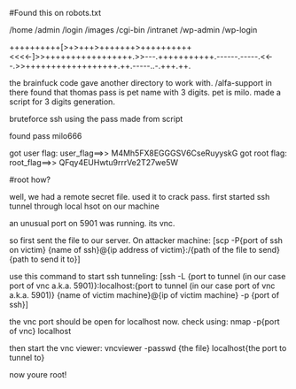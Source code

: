 
#Found this on robots.txt

/home
/admin
/login
/images
/cgi-bin
/intranet
/wp-admin
/wp-login


++++++++++[>+>+++>+++++++>++++++++++<<<<-]>>+++++++++++++++++.>>---.+++++++++++.------.-----.<<--.>>++++++++++++++++++.++.-----..-.+++.++.



the brainfuck code gave another directory to work with. /alfa-support
in there found that thomas pass is pet name with 3 digits. pet is milo. made a script for 3 digits generation.

bruteforce ssh using the pass made from script

found pass milo666


got user flag:
user_flag==>> M4Mh5FX8EGGGSV6CseRuyyskG
got root flag:
root_flag==>> QFqy4EUHwtu9rrrVe2T27we5W



#root how?

well, we had a remote secret file. used it to crack pass.
first started ssh tunnel through local hsot on our machine

an unusual port on 5901 was running. its vnc.

so first sent the file to our server. 
On attacker machine:
[scp -P{port of ssh on victim} {name of ssh}@{ip address of victim}:/{path of the file to send} {path to send it to}]

use this command to start ssh tunneling:
[ssh -L {port to tunnel (in our case port of vnc a.k.a. 5901)}:localhost:{port to tunnel (in our case port of vnc a.k.a. 5901)} {name of victim machine}@{ip of victim machine} -p {port of ssh}]

the vnc port should be open for localhost now. check using:
nmap -p{port of vnc} localhost

then start the vnc viewer:
vncviewer -passwd {the file} localhost{the port to tunnel to}

now youre root!